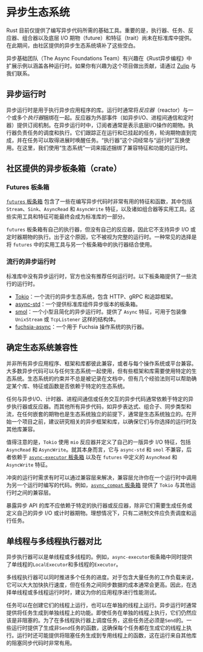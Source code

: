 # 异步生态系统

Rust 目前仅提供了编写异步代码所需的基础工具。重要的是，执行器、任务、反应器、组合器以及底层 I/O 期物（future）和特征（trait）尚未在标准库中提供。在此期间，由社区提供的异步生态系统填补了这些空白。

异步基础团队（The Async Foundations Team）有兴趣在《Rust异步编程》中扩展示例以涵盖各种运行时。如果你有兴趣为这个项目做出贡献，请通过 [Zulip](https://rust-lang.zulipchat.com/#narrow/stream/201246-wg-async-foundations.2Fbook) 与我们联系。

## 异步运行时

异步运行时是用于执行异步应用程序的库。运行时通常将*反应器*（reactor）与一个或多个*执行器*捆绑在一起。反应器为外部事件（如异步I/O、进程间通信和定时器）提供订阅机制。在异步运行时中，订阅者通常是表示底层I/O操作的期物。执行器负责任务的调度和执行。它们跟踪正在运行和已挂起的任务，轮询期物直到完成，并在任务可以取得进展时唤醒任务。“执行器”这个词经常与“运行时”互换使用。在这里，我们使用“生态系统”一词来描述捆绑了兼容特征和功能的运行时。

## 社区提供的异步板条箱（crate）

### Futures 板条箱

[`futures` 板条箱](https://docs.rs/futures/) 包含了一些在编写异步代码时非常有用的特征和函数，其中包括 `Stream`、`Sink`、`AsyncRead` 和 `AsyncWrite` 特征，以及诸如组合器等实用工具。这些实用工具和特征可能最终会成为标准库的一部分。

`futures` 板条箱有自己的执行器，但没有自己的反应器，因此它不支持异步 I/O 或定时器期物的执行。出于这个原因，它不被视为完整的运行时。一种常见的选择是将 `futures` 中的实用工具与另一个板条箱中的执行器结合使用。

### 流行的异步运行时

标准库中没有异步运行时，官方也没有推荐任何运行时。以下板条箱提供了一些流行的运行时。

- [Tokio](https://docs.rs/tokio/)：一个流行的异步生态系统，包含 HTTP、gRPC 和追踪框架。
- [async-std](https://docs.rs/async-std/)：一个提供标准库组件异步版本的板条箱。
- [smol](https://docs.rs/smol/)：一个小型且简化的异步运行时。提供了 `Async` 特征，可用于包装像 `UnixStream` 或 `TcpListener` 这样的结构体。
- [fuchsia-async](https://fuchsia.googlesource.com/fuchsia/+/master/src/lib/fuchsia-async/)：一个用于 Fuchsia 操作系统的执行器。

## 确定生态系统兼容性

并非所有异步应用程序、框架和库都彼此兼容，或者与每个操作系统或平台兼容。大多数异步代码可以与任何生态系统一起使用，但有些框架和库需要使用特定的生态系统。生态系统的约束并不总是被记录在文档中，但有几个经验法则可以帮助确定某个库、特征或函数是否依赖于特定的生态系统。

任何与异步I/O、计时器、进程间通信或任务交互的异步代码通常依赖于特定的异步执行器或反应器。而其他所有异步代码，如异步表达式、组合子、同步类型和流，在任何嵌套的期物也是生态系统独立的前提下，通常是生态系统独立的。在开始一个项目之前，建议研究相关的异步框架和库，以确保它们与你选择的运行时及其他库兼容。

值得注意的是，`Tokio` 使用 `mio` 反应器并定义了自己的一版异步 I/O 特征，包括 `AsyncRead` 和 `AsyncWrite`。就其本身而言，它与 `async-std` 和 `smol` 不兼容，后者依赖于 [`async-executor` 板条箱](https://docs.rs/async-executor) 以及在 `futures` 中定义的 `AsyncRead` 和 `AsyncWrite` 特征。

冲突的运行时需求有时可以通过兼容层来解决，兼容层允许你在一个运行时中调用为另一个运行时编写的代码。例如，[`async_compat` 板条箱](https://docs.rs/async_compat) 提供了 `Tokio` 与其他运行时之间的兼容层。

暴露异步 API 的库不应依赖于特定的执行器或反应器，除非它们需要生成任务或定义自己的异步 I/O 或计时器期物。理想情况下，只有二进制文件应负责调度和运行任务。

## 单线程与多线程执行器对比

异步执行器可以是单线程或多线程的。例如，`async-executor`板条箱中同时提供了单线程的`LocalExecutor`和多线程的`Executor`。

多线程执行器可以同时推进多个任务的进度。对于包含大量任务的工作负载来说，它可以大大加快执行速度，但在任务之间同步数据的成本通常会更高。因此，在选择单线程或多线程运行时时，建议为你的应用程序进行性能测试。

任务可以在创建它们的线程上运行，也可以在单独的线程上运行。异步运行时通常提供将任务生成到单独线程上的功能。即使任务在单独的线程上执行，它们仍然应该是非阻塞的。为了在多线程执行器上调度任务，这些任务还必须是`Send`的。一些运行时提供了生成非`Send`任务的函数，这确保每个任务都在生成它的线程上执行。运行时还可能提供将阻塞任务生成到专用线程上的函数，这在运行来自其他库的阻塞同步代码时非常有用。
